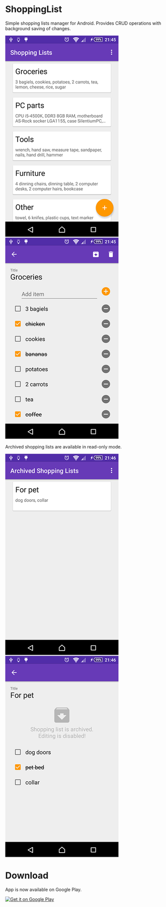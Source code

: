 # ShoppingList
Simple shopping lists manager for Android. Provides CRUD operations with background saving of changes.


![screen1](https://github.com/ZaYeR-PL/ShoppingList/blob/master/screens/1.png?raw=true)
![screen2](https://github.com/ZaYeR-PL/ShoppingList/blob/master/screens/2.png?raw=true)

Archived shopping lists are available in read-only mode.

![screen3](https://github.com/ZaYeR-PL/ShoppingList/blob/master/screens/3.png?raw=true)
![screen4](https://github.com/ZaYeR-PL/ShoppingList/blob/master/screens/4.png?raw=true)

# Download
App is now available on Google Play.

<a href='https://play.google.com/store/apps/details?id=pl.coreorb.shoppinglist&utm_source=global_co&utm_medium=prtnr&utm_content=Mar2515&utm_campaign=PartBadge&pcampaignid=MKT-Other-global-all-co-prtnr-py-PartBadge-Mar2515-1'><img alt='Get it on Google Play' src='https://play.google.com/intl/en_us/badges/images/generic/en_badge_web_generic.png'/></a>